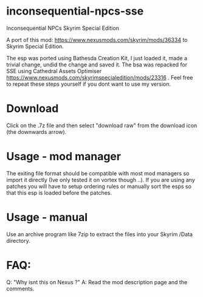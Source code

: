 # inconsequential-npcs-sse
Inconsequential NPCs Skyrim Special Edition

A port of this mod:
https://www.nexusmods.com/skyrim/mods/36334
to Skyrim Special Edition.

The esp was ported using Bathesda Creation Kit, I just loaded it, made a trivial change, undid the change and saved it.
The bsa was repacked for SSE using Cathedral Assets Optimiser https://www.nexusmods.com/skyrimspecialedition/mods/23316 .
Feel free to repeat these steps yourself if you dont want to use my version.

# Download
Click on the .7z file and then select "download raw" from the download icon (the downwards arrow).

# Usage - mod manager 
The exiting file format should be compatible with most mod managers so import it directly (Ive only tested it on vortex though ..). If you are using any patches you will have to setup ordering rules or manually sort the esps so that this esp is loaded before the patches.

# Usage - manual
Use an archive program like 7zip to extract the files into your Skyrim /Data directory.

# FAQ:
Q: "Why isnt this on Nexus ?"
A: Read the mod description page and the comments.
